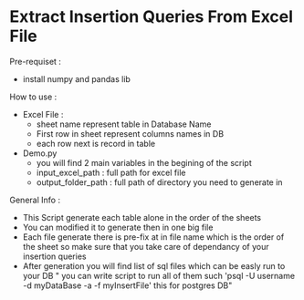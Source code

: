 # Extract Insertion Queries From Excel File

Pre-requiset : 
 - install numpy and pandas lib 
 
How to use : 
  - Excel File : 
       * sheet name represent table in Database Name 
       * First row in sheet represent columns names in DB 
       * each row next is record in table 
  - Demo.py 
       * you will find 2 main variables in the begining of the script  
       * input_excel_path : full path for excel file
       * output_folder_path : full path of directory you need to generate in 
       
       
General Info :
 - This Script generate each table alone in the order of the sheets 
 - You can modified it to generate then in one big file 
 - Each file generate there is pre-fix at in file name which is the order 
   of the sheet so make sure that you take care of dependancy of your insertion queries 
 - After generation you will find list of sql files which can be easly run to your DB " you can write script to run all of them 
   such 'psql -U username -d myDataBase -a -f myInsertFile' this for postgres DB"
   
   
   
   
